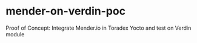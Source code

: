 # mender-on-verdin-poc
Proof of Concept: Integrate Mender.io in Toradex Yocto and test on Verdin module
